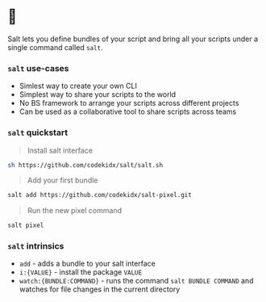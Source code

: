 # 🧂

Salt lets you define bundles of your script and bring all your scripts under a
single command called `salt`.

### `salt` use-cases

- Simlest way to create your own CLI
- Simplest way to share your scripts to the world
- No BS framework to arrange your scripts across different projects
- Can be used as a collaborative tool to share scripts across teams

### `salt` quickstart

> Install salt interface

```sh
sh https://github.com/codekidx/salt/salt.sh
```

> Add your first bundle

```sh
salt add https://github.com/codekidx/salt-pixel.git
```

> Run the new pixel command

```sh
salt pixel
```

### `salt` intrinsics

- `add` - adds a bundle to your salt interface
- `i:{VALUE}` - install the package `VALUE`
- `watch:{BUNDLE:COMMAND}` - runs the command `salt BUNDLE COMMAND` and watches
  for file changes in the current directory
